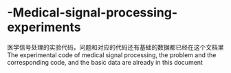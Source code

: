 # -Medical-signal-processing-experiments
医学信号处理的实验代码，问题和对应的代码还有基础的数据都已经在这个文档里
The experimental code of medical signal processing, the problem and the corresponding code, and the basic data are already in this document
